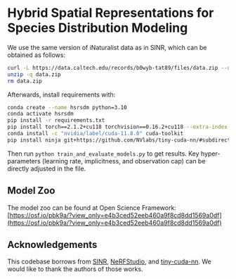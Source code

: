 # Hybrid Spatial Representations for Species Distribution Modeling

We use the same version of iNaturalist data as in SINR, which can be obtained as follows:

```bash
curl -L https://data.caltech.edu/records/b0wyb-tat89/files/data.zip --output data.zip
unzip -q data.zip
rm data.zip
```

Afterwards, install requirements with:

```bash
conda create --name hsrsdm python=3.10
conda activate hsrsdm
pip install -r requirements.txt
pip install torch==2.1.2+cu118 torchvision==0.16.2+cu118 --extra-index-url https://download.pytorch.org/whl/cu118
conda install -c "nvidia/label/cuda-11.8.0" cuda-toolkit
pip install ninja git+https://github.com/NVlabs/tiny-cuda-nn/#subdirectory=bindings/torch
```

Then run `python train_and_evaluate_models.py` to get results. Key hyper-parameters (learning rate, implicitness, and observation cap) can be directly adjusted in the file.

## Model Zoo
The model zoo can be found at Open Science Framework: [https://osf.io/pbk9a/?view_only=e4b3ced52eeb460a9f8cd8dd1569a0df](https://osf.io/pbk9a/?view_only=e4b3ced52eeb460a9f8cd8dd1569a0df)

## Acknowledgements

This codebase borrows from [SINR](https://github.com/elijahcole/sinr), [NeRFStudio](https://github.com/nerfstudio-project/nerfstudio), and [tiny-cuda-nn](https://github.com/NVlabs/tiny-cuda-nn). We would like to thank the authors of those works.
